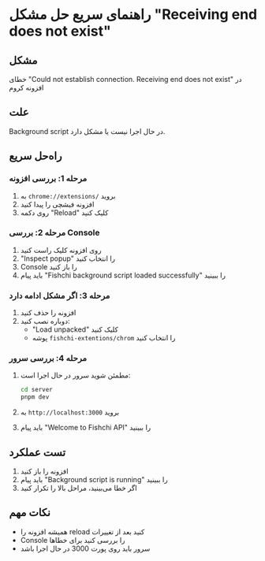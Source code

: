 # راهنمای سریع حل مشکل "Receiving end does not exist"

## مشکل

خطای "Could not establish connection. Receiving end does not exist" در افزونه کروم

## علت

Background script در حال اجرا نیست یا مشکل دارد.

## راه‌حل سریع

### مرحله 1: بررسی افزونه

1. به `chrome://extensions/` بروید
2. افزونه فیشچی را پیدا کنید
3. روی دکمه "Reload" کلیک کنید

### مرحله 2: بررسی Console

1. روی افزونه کلیک راست کنید
2. "Inspect popup" را انتخاب کنید
3. Console را باز کنید
4. باید پیام "Fishchi background script loaded successfully" را ببینید

### مرحله 3: اگر مشکل ادامه دارد

1. افزونه را حذف کنید
2. دوباره نصب کنید:
   - "Load unpacked" کلیک کنید
   - پوشه `fishchi-extentions/chrom` را انتخاب کنید

### مرحله 4: بررسی سرور

1. مطمئن شوید سرور در حال اجرا است:

   ```bash
   cd server
   pnpm dev
   ```

2. به `http://localhost:3000` بروید
3. باید پیام "Welcome to Fishchi API" را ببینید

## تست عملکرد

1. افزونه را باز کنید
2. باید پیام "Background script is running" را ببینید
3. اگر خطا می‌بینید، مراحل بالا را تکرار کنید

## نکات مهم

- همیشه افزونه را reload کنید بعد از تغییرات
- Console را بررسی کنید برای خطاها
- سرور باید روی پورت 3000 در حال اجرا باشد

